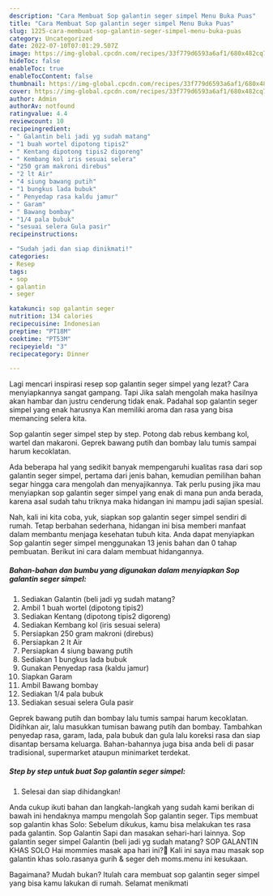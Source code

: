 ```yaml
---
description: "Cara Membuat Sop galantin seger simpel Menu Buka Puas"
title: "Cara Membuat Sop galantin seger simpel Menu Buka Puas"
slug: 1225-cara-membuat-sop-galantin-seger-simpel-menu-buka-puas
category: Uncategorized
date: 2022-07-10T07:01:29.507Z
image: https://img-global.cpcdn.com/recipes/33f779d6593a6af1/680x482cq70/sop-galantin-seger-simpel-foto-resep-utama.jpg
hideToc: false
enableToc: true
enableTocContent: false
thumbnail: https://img-global.cpcdn.com/recipes/33f779d6593a6af1/680x482cq70/sop-galantin-seger-simpel-foto-resep-utama.jpg
cover: https://img-global.cpcdn.com/recipes/33f779d6593a6af1/680x482cq70/sop-galantin-seger-simpel-foto-resep-utama.jpg
author: Admin
authorAv: notfound
ratingvalue: 4.4
reviewcount: 10
recipeingredient:
- " Galantin beli jadi yg sudah matang"
- "1 buah wortel dipotong tipis2"
- " Kentang dipotong tipis2 digoreng"
- " Kembang kol iris sesuai selera"
- "250 gram makroni direbus"
- "2 lt Air"
- "4 siung bawang putih"
- "1 bungkus lada bubuk"
- " Penyedap rasa kaldu jamur"
- " Garam"
- " Bawang bombay"
- "1/4 pala bubuk"
- "sesuai selera Gula pasir"
recipeinstructions:

- "Sudah jadi dan siap dinikmati!"
categories:
- Resep
tags:
- sop
- galantin
- seger

katakunci: sop galantin seger 
nutrition: 134 calories
recipecuisine: Indonesian
preptime: "PT18M"
cooktime: "PT53M"
recipeyield: "3"
recipecategory: Dinner

---
```



Lagi mencari inspirasi resep sop galantin seger simpel yang lezat? Cara menyiapkannya sangat gampang. Tapi Jika salah mengolah maka hasilnya akan hambar dan justru cenderung tidak enak. Padahal sop galantin seger simpel yang enak harusnya Kan memiliki aroma dan rasa yang bisa memancing selera kita.


Sop galantin seger simpel step by step. Potong dab rebus kembang kol, wartel dan makaroni. Geprek bawang putih dan bombay lalu tumis sampai harum kecoklatan.

Ada beberapa hal yang sedikit banyak mempengaruhi kualitas rasa dari sop galantin seger simpel, pertama dari jenis bahan, kemudian pemilihan bahan segar hingga cara mengolah dan menyajikannya. Tak perlu pusing jika mau menyiapkan sop galantin seger simpel yang enak di mana pun anda berada, karena asal sudah tahu triknya maka hidangan ini mampu jadi sajian spesial.


Nah, kali ini kita coba, yuk, siapkan sop galantin seger simpel sendiri di rumah. Tetap berbahan sederhana, hidangan ini bisa memberi manfaat dalam membantu menjaga kesehatan tubuh kita. Anda dapat menyiapkan Sop galantin seger simpel menggunakan 13 jenis bahan dan 0 tahap pembuatan. Berikut ini cara dalam membuat hidangannya.

<!--inarticleads1-->

##### Bahan-bahan dan bumbu yang digunakan dalam menyiapkan Sop galantin seger simpel:

1. Sediakan  Galantin (beli jadi yg sudah matang?
1. Ambil 1 buah wortel (dipotong tipis2)
1. Sediakan  Kentang (dipotong tipis2 digoreng)
1. Sediakan  Kembang kol (iris sesuai selera)
1. Persiapkan 250 gram makroni (direbus)
1. Persiapkan 2 lt Air
1. Persiapkan 4 siung bawang putih
1. Sediakan 1 bungkus lada bubuk
1. Gunakan  Penyedap rasa (kaldu jamur)
1. Siapkan  Garam
1. Ambil  Bawang bombay
1. Sediakan 1/4 pala bubuk
1. Sediakan sesuai selera Gula pasir


Geprek bawang putih dan bombay lalu tumis sampai harum kecoklatan. Didihkan air, lalu masukkan tumisan bawang putih dan bombay. Tambahkan penyedap rasa, garam, lada, pala bubuk dan gula lalu koreksi rasa dan siap disantap bersama keluarga. Bahan-bahannya juga bisa anda beli di pasar tradisional, supermarket ataupun minimarket terdekat. 

<!--inarticleads2-->

##### Step by step untuk buat Sop galantin seger simpel:


1. Selesai dan siap dihidangkan!

Anda cukup ikuti bahan dan langkah-langkah yang sudah kami berikan di bawah ini hendaknya mampu mengolah Sop galantin seger. Tips membuat sop galantin khas Solo: Sebelum dikukus, kamu bisa melakukan tes rasa pada galantin. Sop Galantin Sapi dan masakan sehari-hari lainnya. Sop galantin seger simpel Galantin (beli jadi yg sudah matang? SOP GALANTIN KHAS SOLO Hai mommies masak apa hari ini?🙋 Kali ini saya mau masak sop galantin khas solo.rasanya gurih &amp; seger deh moms.menu ini kesukaan. 

Bagaimana? Mudah bukan? Itulah cara membuat sop galantin seger simpel yang bisa kamu lakukan di rumah. Selamat menikmati
